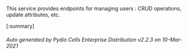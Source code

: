 






This service provides endpoints for managing users : CRUD operations, update attributes, etc.

[:summary]

###### Auto generated by Pydio Cells Enterprise Distribution v2.2.3 on 10-Mar-2021
